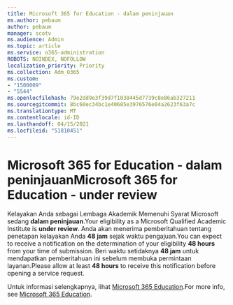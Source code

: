 ```yaml
---
title: Microsoft 365 for Education - dalam peninjauan
ms.author: pebaum
author: pebaum
manager: scotv
ms.audience: Admin
ms.topic: article
ms.service: o365-administration
ROBOTS: NOINDEX, NOFOLLOW
localization_priority: Priority
ms.collection: Adm_O365
ms.custom:
- "1500009"
- "5544"
ms.openlocfilehash: 79e2dd9e3f39d7f1038445d7739c8e86ab327211
ms.sourcegitcommit: 8bc60ec34bc1e40685e3976576e04a2623f63a7c
ms.translationtype: MT
ms.contentlocale: id-ID
ms.lasthandoff: 04/15/2021
ms.locfileid: "51810451"
---
```

# <a name="microsoft-365-for-education---under-review"></a><span data-ttu-id="f85a5-102">Microsoft 365 for Education - dalam peninjauan</span><span class="sxs-lookup"><span data-stu-id="f85a5-102">Microsoft 365 for Education - under review</span></span>

<span data-ttu-id="f85a5-103">Kelayakan Anda sebagai Lembaga Akademik Memenuhi Syarat Microsoft sedang **dalam peninjauan**.</span><span class="sxs-lookup"><span data-stu-id="f85a5-103">Your eligibility as a Microsoft Qualified Academic Institute is **under review**.</span></span> <span data-ttu-id="f85a5-104">Anda akan menerima pemberitahuan tentang penetapan kelayakan Anda **48 jam** sejak waktu pengajuan.</span><span class="sxs-lookup"><span data-stu-id="f85a5-104">You can expect to receive a notification on the determination of your eligibility **48 hours** from your time of submission.</span></span> <span data-ttu-id="f85a5-105">Beri waktu setidaknya **48 jam** untuk mendapatkan pemberitahuan ini sebelum membuka permintaan layanan.</span><span class="sxs-lookup"><span data-stu-id="f85a5-105">Please allow at least **48 hours** to receive this notification before opening a service request.</span></span>

<span data-ttu-id="f85a5-106">Untuk informasi selengkapnya, lihat [Microsoft 365 Education](https://www.microsoft.com/education/buy-license/microsoft365).</span><span class="sxs-lookup"><span data-stu-id="f85a5-106">For more info, see [Microsoft 365 Education](https://www.microsoft.com/education/buy-license/microsoft365).</span></span>

